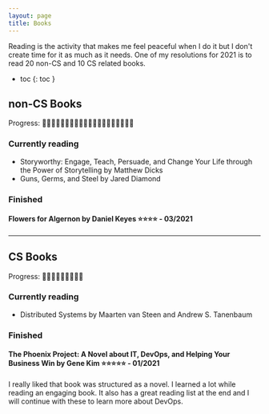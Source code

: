 ```yaml
---
layout: page
title: Books
---
```


Reading is the activity that makes me feel peaceful when I do it but I don't create time for it as much as it needs.
One of my resolutions for 2021 is to read 20 non-CS and 10 CS related books.  

- toc
{: toc }

## non-CS Books
Progress: 📗📖📖📕📕📕📕📕📕📕📕📕📕📕📕📕📕📕📕📕 

### Currently reading
- Storyworthy: Engage, Teach, Persuade, and Change Your Life through the Power of Storytelling by Matthew Dicks
- Guns, Germs, and Steel by Jared Diamond

### Finished

#### Flowers for Algernon by Daniel Keyes ⭐⭐⭐⭐ - 03/2021

----

## CS Books
Progress: 📗📖📕📕📕📕📕📕📕

### Currently reading
- Distributed Systems by Maarten van Steen and Andrew S. Tanenbaum

### Finished

#### The Phoenix Project: A Novel about IT, DevOps, and Helping Your Business Win by Gene Kim ⭐⭐⭐⭐⭐ - 01/2021

I really liked that book was structured as a novel. I learned a lot while reading an engaging book. It also has a great reading list at the end and I will continue with these to learn more about DevOps.
